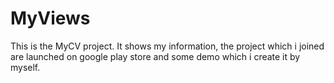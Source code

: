 # MyViews
This is the MyCV project. It shows my information, the project which i joined are launched on google play store and some demo which i create it by myself.
